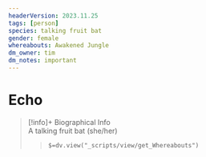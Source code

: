 ```yaml
---
headerVersion: 2023.11.25
tags: [person]
species: talking fruit bat
gender: female
whereabouts: Awakened Jungle
dm_owner: tim
dm_notes: important
---
```

# Echo
>[!info]+ Biographical Info  
> A talking fruit bat (she/her)  
>> `$=dv.view("_scripts/view/get_Whereabouts")`


